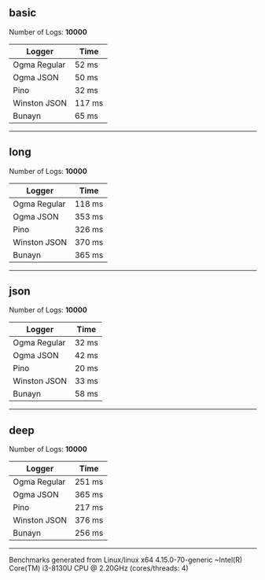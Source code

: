 ## basic

Number of Logs: **10000**

| Logger       | Time   |
| ------------ | ------ |
| Ogma Regular | 52 ms  |
| Ogma JSON    | 50 ms  |
| Pino         | 32 ms  |
| Winston JSON | 117 ms |
| Bunayn       | 65 ms  |

---

## long

Number of Logs: **10000**

| Logger       | Time   |
| ------------ | ------ |
| Ogma Regular | 118 ms |
| Ogma JSON    | 353 ms |
| Pino         | 326 ms |
| Winston JSON | 370 ms |
| Bunayn       | 365 ms |

---

## json

Number of Logs: **10000**

| Logger       | Time  |
| ------------ | ----- |
| Ogma Regular | 32 ms |
| Ogma JSON    | 42 ms |
| Pino         | 20 ms |
| Winston JSON | 33 ms |
| Bunayn       | 58 ms |

---

## deep

Number of Logs: **10000**

| Logger       | Time   |
| ------------ | ------ |
| Ogma Regular | 251 ms |
| Ogma JSON    | 365 ms |
| Pino         | 217 ms |
| Winston JSON | 376 ms |
| Bunayn       | 256 ms |

---

Benchmarks generated from Linux/linux x64 4.15.0-70-generic ~Intel(R) Core(TM) i3-8130U CPU @ 2.20GHz (cores/threads: 4)
